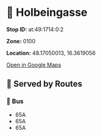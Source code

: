 # 🚉 Holbeingasse


**Stop ID:** at:49:1714:0:2

**Zone:** 0100

**Location:** 48.17050013, 16.3619056

[Open in Google Maps](https://www.google.com/maps?q=48.17050013,16.3619056)

## 🚆 Served by Routes

### 🚌 Bus
- 65A
- 65A
- 65A